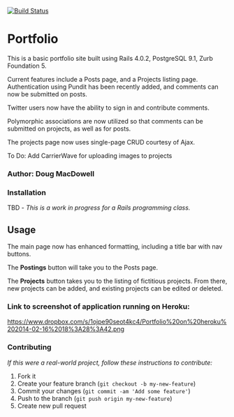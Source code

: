 [![Build Status](https://travis-ci.org/Doug-MacDowell/portfolio.png)](https://travis-ci.org/Doug-MacDowell/portfolio)

# Portfolio

This is a basic portfolio site built using Rails 4.0.2, PostgreSQL 9.1, Zurb Foundation 5.

Current features include a Posts page, and a Projects listing page.
Authentication using Pundit has been recently added, and comments can now be submitted on posts.

Twitter users now have the ability to sign in and contribute comments.

Polymorphic associations are now utilized so that comments can be submitted on projects, as well as for posts.

The projects page now uses single-page CRUD courtesy of Ajax.

To Do: Add CarrierWave for uploading images to projects

### Author:  Doug MacDowell

### Installation

TBD - *This is a work in progress for a Rails programming class.*

## Usage

The main page now has enhanced formatting, including a title bar with nav buttons.

The __Postings__ button will take you to the Posts page.

The __Projects__ button takes you to the listing of fictitious projects. From there, new projects can be added, and existing projects can be edited or deleted.

### Link to screenshot of application running on Heroku:

https://www.dropbox.com/s/1ojpe90seot4kc4/Portfolio%20on%20heroku%202014-02-16%2018%3A28%3A42.png

### Contributing

*If this were a real-world project, follow these instructions to contribute:*

1. Fork it
2. Create your feature branch (`git checkout -b my-new-feature`)
3. Commit your changes (`git commit -am 'Add some feature'`)
4. Push to the branch (`git push origin my-new-feature`)
5. Create new pull request
